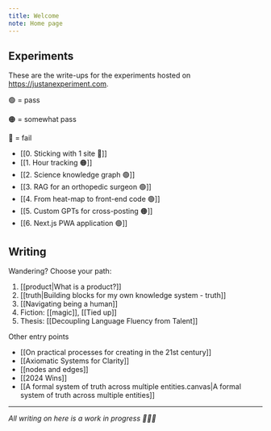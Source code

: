 ```yaml
---
title: Welcome
note: Home page
---
```

## Experiments
These are the write-ups for the experiments hosted on https://justanexperiment.com. 

🟢 = pass

🟠 = somewhat pass

🔴 = fail

- [[0. Sticking with 1 site 🔴]]
- [[1. Hour tracking 🟠]]
- [[2. Science knowledge graph 🟢]]
- [[3. RAG for an orthopedic surgeon 🟢]]
- [[4. From heat-map to front-end code 🟢]]
- [[5. Custom GPTs for cross-posting 🟠]]
- [[6. Next.js PWA application 🟢]]

## Writing
Wandering? Choose your path:
1. [[product|What is a product?]]
2. [[truth|Building blocks for my own knowledge system - truth]]
3. [[Navigating being a human]]
4. Fiction: [[magic]], [[Tied up]]
5. Thesis: [[Decoupling Language Fluency from Talent]]

Other entry points 
- [[On practical processes for creating in the 21st century]]
- [[Axiomatic Systems for Clarity]]
- [[nodes and edges]]
- [[2024 Wins]]
- [[A formal system of truth across multiple entities.canvas|A formal system of truth across multiple entities]]

---

*All writing on here is a work in progress 🧚🏼‍♀️* 